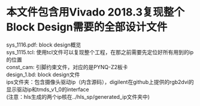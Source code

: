 # 本文件包含用Vivado 2018.3复现整个Block Design需要的全部设计文件
sys_1116.pdf: block design概览<br>
sys_1115.tcl: 使用tcl文件可以复现整个工程，在那之前需要先定位好所有用到的ip的位置<br>
const_cam: 引脚约束文件，对应的是PYNQ-Z2板卡<br>
design_1.bd: block design文件<br>
ips文件夹：包含摄像头驱动ip（内含源码），digilent在github上提供的rgb2dvi的显示驱动ip和tmds_v1_0的interface<br>
	(注意：hls生成的两个ip核在../hls_sp/generated_ip文件夹中)
